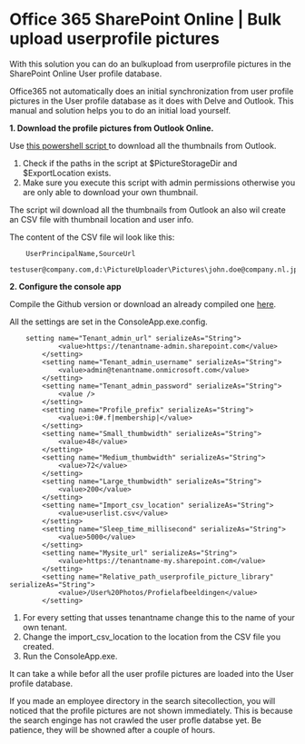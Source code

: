 # Office 365 SharePoint Online | Bulk upload userprofile pictures

With this solution you can do an bulkupload from userprofile pictures in the SharePoint Online User profile database.

Office365 not automatically does an initial synchronization from user profile pictures in the User profile database  as it does with Delve and Outlook.  This manual and solution helps you to do an initial load yourself.

**1. Download the profile pictures from Outlook Online.**

Use [this powershell script ](https://drive.google.com/file/d/1mzGZdV_xXQrvJ7iX_WXns688R8nK0WZM/view?usp=sharing "this") to download all the  thumbnails from Outlook. 

1. Check if the paths in the script at $PictureStorageDir and $ExportLocation exists.
2. Make sure you execute this script with admin permissions otherwise you are only able to download your own thumbnail.

The script wil download all the thumbnails from Outlook an also wil create an CSV file with thumbnail location and user info.

The content of the CSV file wil look like this:

		UserPrincipalName,SourceUrl
		testuser@company.com,d:\PictureUploader\Pictures\john.doe@company.nl.jpg

**2. Configure the console app**

Compile the Github version or download an already compiled one [here](https://drive.google.com/open?id=1yjc8b4bZRvIPZclLf0kgsmNeVozZ0_Rq "here").

All the settings are set in the ConsoleApp.exe.config. 

		setting name="Tenant_admin_url" serializeAs="String">
                <value>https://tenantname-admin.sharepoint.com</value>
            </setting>
            <setting name="Tenant_admin_username" serializeAs="String">
                <value>admin@tenantname.onmicrosoft.com</value>
            </setting>
            <setting name="Tenant_admin_password" serializeAs="String">
                <value />
            </setting>
            <setting name="Profile_prefix" serializeAs="String">
                <value>i:0#.f|membership|</value>
            </setting>
            <setting name="Small_thumbwidth" serializeAs="String">
                <value>48</value>
            </setting>
            <setting name="Medium_thumbwidth" serializeAs="String">
                <value>72</value>
            </setting>
            <setting name="Large_thumbwidth" serializeAs="String">
                <value>200</value>
            </setting>
            <setting name="Import_csv_location" serializeAs="String">
                <value>userlist.csv</value>
            </setting>
            <setting name="Sleep_time_millisecond" serializeAs="String">
                <value>5000</value>
            </setting>
            <setting name="Mysite_url" serializeAs="String">
                <value>https://tenantname-my.sharepoint.com</value>
            </setting>
            <setting name="Relative_path_userprofile_picture_library" serializeAs="String">
                <value>/User%20Photos/Profielafbeeldingen</value>
            </setting>


1.  For every setting that usses tenantname change this to the name of your own tenant. 
2.  Change the import_csv_location to the location from the CSV file you created.
3.  Run the ConsoleApp.exe.

It can take a while befor all the user profile pictures are loaded into the User profile database. 

If you made an employee directory in the search sitecollection, you will noticed that the profile pictures are not shown immediately. This is because the search enginge has not crawled the user profle databse yet. Be patience, they will be showned after a couple of hours. 

